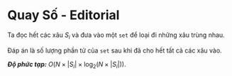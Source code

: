 # Quay Số - Editorial

Ta đọc hết các xâu $S_i$ và đưa vào một `set` để loại đi những xâu trùng nhau.

Đáp án là số lượng phần tử của `set` sau khi đã cho hết tất cả các xâu vào.

***Độ phức tạp:*** $O\Big(N \times |S_i| \times \log_2 \big(N \times |S_i|\big)\Big)$.